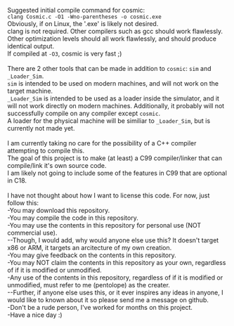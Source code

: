 Suggested initial compile command for cosmic:\
`clang Cosmic.c -O1 -Wno-parentheses -o cosmic.exe`\
Obviously, if on Linux, the '.exe' is likely not desired.\
clang is not required. Other compilers such as gcc should work flawlessly.\
Other optimization levels should all work flawlessly, and should produce identical output.\
If compiled at `-O3`, cosmic is very fast ;)\
\
There are 2 other tools that can be made in addition to `cosmic`: `sim` and `_Loader_Sim`.\
`sim` is intended to be used on modern machines, and will not work on the target machine.\
`_Loader_Sim` is intended to be used as a loader inside the simulator, and it will not work directly on modern machines. Additionally, it probably will not successfully compile on any compiler except `cosmic`.\
A loader for the physical machine will be similiar to `_Loader_Sim`, but is currently not made yet.\
\
I am currently taking no care for the possibility of a C++ compiler attempting to compile this.\
The goal of this project is to make (at least) a C99 compiler/linker that can compile/link it's own source code.\
I am likely not going to include some of the features in C99 that are optional in C18.\
\
I have not thought about how I want to license this code. For now, just follow this:\
-You may download this repository.\
-You may compile the code in this repository.\
-You may use the contents in this repository for personal use (NOT commercial use).\
--Though, I would add, why would anyone else use this? It doesn't target x86 or ARM, it targets an arcitecture of my own creation.\
-You may give feedback on the contents in this repository.\
-You may NOT claim the contents in this repository as your own, regardless of if it is modified or unmodified.\
-Any use of the contents in this repository, regardless of if it is modified or unmodified, must refer to me (pentolope) as the creater.\
--Further, if anyone else uses this, or it ever inspires any ideas in anyone, I would like to known about it so please send me a message on github.\
-Don't be a rude person, I've worked for months on this project.\
-Have a nice day :)


